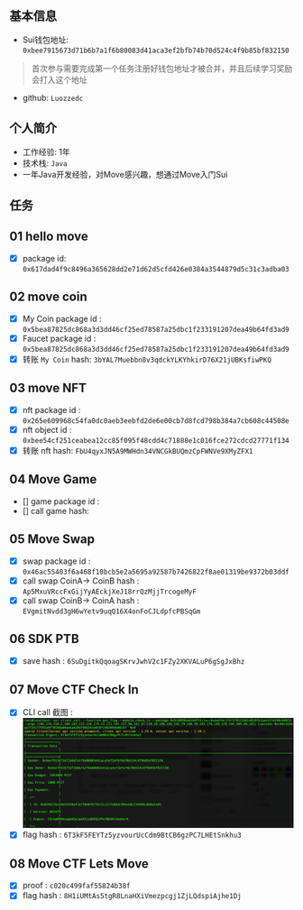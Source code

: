 ## 基本信息
- Sui钱包地址: `0xbee7915673d71b6b7a1f6b80083d41aca3ef2bfb74b70d524c4f9b85bf832150`
> 首次参与需要完成第一个任务注册好钱包地址才被合并，并且后续学习奖励会打入这个地址
- github: `Luozzedc`

## 个人简介
- 工作经验: 1年
- 技术栈: `Java`
- 一年Java开发经验，对Move感兴趣，想通过Move入门Sui

## 任务

##   01 hello move  
- [x] package id:  `0x617dad4f9c8496a365628dd2e71d62d5cfd426e0384a3544879d5c31c3adba03`

##   02 move coin
- [x] My Coin package id : `0x5bea87825dc868a3d3dd46cf25ed78587a25dbc1f233191207dea49b64fd3ad9`
- [x] Faucet package id : `0x5bea87825dc868a3d3dd46cf25ed78587a25dbc1f233191207dea49b64fd3ad9`
- [x] 转账 `My Coin` hash: `3bYAL7Muebbn8v3qdckYLKYhkirD76X21jUBKsfiwPKQ`

##   03 move NFT
- [x] nft package id : `0x265e609968c54fa0dc0aeb3eebfd2de6e00cb7d8fcd798b384a7cb608c44508e`
- [x] nft object id :  `0xbee54cf251ceabea12cc85f095f48cdd4c71888e1c016fce272cdcd27771f134`
- [x] 转账 nft hash: `FbU4qyxJN5A9MWHdn34VNCGkBUQmzCpFWNVe9XMyZFX1`

##   04 Move Game
- [] game package id :
- [] call game hash:

##   05 Move Swap
- [x] swap package id : `0x46ac55403f6a468f10bcb5e2a5695a92587b7426822f8ae01319be9372b03ddf`
- [x] call swap CoinA-> CoinB  hash : `Ap5MxuVRccFxGijYyAEckjXeJ18rrQzMjjTrcogeMyF`
- [x] call swap CoinB-> CoinA  hash : `EVgmitNvdd3gH6wYetv9uqQ16X4onFoCJLdpfcPBSqGm`

##   06 SDK PTB
- [x] save hash : `6SuDgitkQqoagSKrvJwhV2c1FZy2XKVALuP6gSgJxBhz`


##   07 Move CTF Check In
- [x] CLI call 截图 : ![截图](./notes/q.png)
- [x] flag hash : `6T3kF5FEYTz5yzvourUcCdm9BtCB6gzPC7LHEtSnkhu3`

##   08 Move CTF Lets Move
- [x] proof : `c020c499faf55824b38f`
- [x] flag hash : `8H1iUMtAs5tgR8LnaHXiVmezpcgj1ZjLQdspiAjhe1Dj`